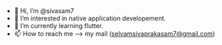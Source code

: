 - 👋 Hi, I’m @sivasam7
- 👀 I’m interested in native application developement.
- 🌱 I’m currently learning flutter.
- 📫 How to reach me --> my mail (selvamsivaprakasam7@gmail.com)

<!---
sivasam7/sivasam7 is a ✨ special ✨ repository because its `README.md` (this file) appears on your GitHub profile.
You can click the Preview link to take a look at your changes.
--->
